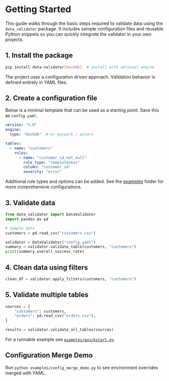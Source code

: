 # Getting Started

This guide walks through the basic steps required to validate data using the
`data_validator` package. It includes sample configuration files and reusable
Python snippets so you can quickly integrate the validator in your own
projects.

## 1. Install the package

```bash
pip install data-validator[duckdb]  # install with optional engine
```

The project uses a configuration driven approach. Validation behavior is
defined entirely in YAML files.

## 2. Create a configuration file

Below is a minimal template that can be used as a starting point. Save this as
`config.yaml`.

```yaml
version: "1.0"
engine:
  type: "duckdb"  # or pyspark / polars

tables:
  - name: "customers"
    rules:
      - name: "customer_id_not_null"
        rule_type: "completeness"
        column: "customer_id"
        severity: "error"
```

Additional rule types and options can be added. See the [examples](../examples)
folder for more comprehensive configurations.

## 3. Validate data

```python
from data_validator import DataValidator
import pandas as pd

# Sample data
customers = pd.read_csv("customers.csv")

validator = DataValidator("config.yaml")
summary = validator.validate_table(customers, "customers")
print(summary.overall_success_rate)
```

## 4. Clean data using filters

```python
clean_df = validator.apply_filters(customers, "customers")
```

## 5. Validate multiple tables

```python
sources = {
    "customers": customers,
    "orders": pd.read_csv("orders.csv"),
}

results = validator.validate_all_tables(sources)
```

For a runnable example see [`examples/quickstart.py`](../examples/quickstart.py).

## Configuration Merge Demo
Run `python examples/config_merge_demo.py` to see environment overrides merged with YAML.

